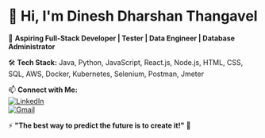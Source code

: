 # 👋 Hi, I'm Dinesh Dharshan Thangavel  

🚀 **Aspiring Full-Stack Developer | Tester | Data Engineer | Database Administrator**  

🛠 **Tech Stack:** Java, Python, JavaScript, React.js, Node.js, HTML, CSS, SQL, AWS, Docker, Kubernetes, Selenium, Postman, Jmeter  

📫 **Connect with Me:**  
[![LinkedIn](https://img.shields.io/badge/LinkedIn-0077B5?style=for-the-badge&logo=linkedin&logoColor=white)](https://rebrand.ly/Dinesh_linkedin)  
[![Gmail](https://img.shields.io/badge/Gmail-D14836?style=for-the-badge&logo=gmail&logoColor=white)](mailto:dineshdharshan33@gmail.com)  

⚡ **"The best way to predict the future is to create it!"** 🚀  
